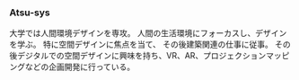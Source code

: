 ### Atsu-sys
大学では人間環境デザインを専攻。
人間の生活環境にフォーカスし、デザインを学ぶ。
特に空間デザインに焦点を当て、
その後建築関連の仕事に従事。
その後デジタルでの空間デザインに興味を持ち、VR、AR、プロジェクションマッピングなどの企画開発に行っている。

<!--
**Atsu-sys/Atsu-sys** is a ✨ _special_ ✨ repository because its `README.md` (this file) appears on your GitHub profile.

Here are some ideas to get you started:

- 🔭 I’m currently working on ...
- 🌱 I’m currently learning ...
- 👯 I’m looking to collaborate on ...
- 🤔 I’m looking for help with ...
- 💬 Ask me about ...
- 📫 How to reach me: ...
- 😄 Pronouns: ...
- ⚡ Fun fact: ...
-->
